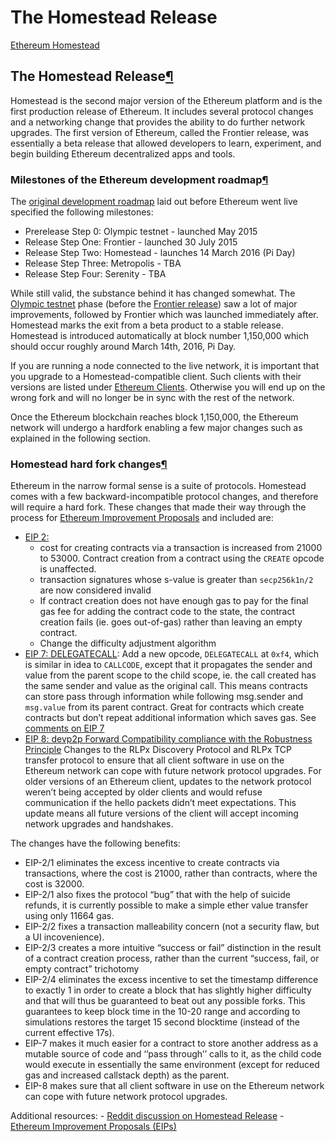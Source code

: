 # The Homestead Release

 [Ethereum Homestead](https://ethdocs.org/en/latest/index.html)

## The Homestead Release[¶]()

Homestead is the second major version of the Ethereum platform and is the first production release of Ethereum. It includes several protocol changes and a networking change that provides the ability to do further network upgrades. The first version of Ethereum, called the Frontier release, was essentially a beta release that allowed developers to learn, experiment, and begin building Ethereum decentralized apps and tools.

### Milestones of the Ethereum development roadmap[¶]()

The [original development roadmap](https://blog.ethereum.org/2015/03/03/ethereum-launch-process/) laid out before Ethereum went live specified the following milestones:

* Prerelease Step 0: Olympic testnet - launched May 2015
* Release Step One: Frontier - launched 30 July 2015
* Release Step Two: Homestead - launches 14 March 2016 \(Pi Day\)
* Release Step Three: Metropolis - TBA
* Release Step Four: Serenity - TBA

While still valid, the substance behind it has changed somewhat. The [Olympic testnet](https://ethdocs.org/en/latest/introduction/olympic-testnet) phase \(before the [Frontier release](https://ethdocs.org/en/latest/introduction/history-of-ethereum.html#the-ethereum-frontier-launch)\) saw a lot of major improvements, followed by Frontier which was launched immediately after. Homestead marks the exit from a beta product to a stable release. Homestead is introduced automatically at block number 1,150,000 which should occur roughly around March 14th, 2016, Pi Day.

If you are running a node connected to the live network, it is important that you upgrade to a Homestead-compatible client. Such clients with their versions are listed under [Ethereum Clients](https://ethdocs.org/en/latest/ethereum-clients/index.html#ethereum-clients). Otherwise you will end up on the wrong fork and will no longer be in sync with the rest of the network.

Once the Ethereum blockchain reaches block 1,150,000, the Ethereum network will undergo a hardfork enabling a few major changes such as explained in the following section.

### Homestead hard fork changes[¶]()

Ethereum in the narrow formal sense is a suite of protocols. Homestead comes with a few backward-incompatible protocol changes, and therefore will require a hard fork. These changes that made their way through the process for [Ethereum Improvement Proposals](https://ethdocs.org/en/latest/introduction/community.html#ethereum-improvement-proposals) and included are:

* [EIP 2:](https://github.com/ethereum/EIPs/blob/master/EIPS/eip-2.mediawiki)
  * cost for creating contracts via a transaction is increased from 21000 to 53000. Contract creation from a contract using the `CREATE` opcode is unaffected.
  * transaction signatures whose s-value is greater than `secp256k1n/2` are now considered invalid
  * If contract creation does not have enough gas to pay for the final gas fee for adding the contract code to the state, the contract creation fails \(ie. goes out-of-gas\) rather than leaving an empty contract.
  * Change the difficulty adjustment algorithm
* [EIP 7: DELEGATECALL](https://github.com/ethereum/EIPs/blob/master/EIPS/eip-7.md): Add a new opcode, `DELEGATECALL` at `0xf4`, which is similar in idea to `CALLCODE`, except that it propagates the sender and value from the parent scope to the child scope, ie. the call created has the same sender and value as the original call. This means contracts can store pass through information while following msg.sender and `msg.value` from its parent contract. Great for contracts which create contracts but don’t repeat additional information which saves gas. See [comments on EIP 7](https://github.com/ethereum/EIPs/issues/23)
* [EIP 8: devp2p Forward Compatibility compliance with the Robustness Principle](https://github.com/ethereum/EIPs/blob/master/EIPS/eip-8.md) Changes to the RLPx Discovery Protocol and RLPx TCP transfer protocol to ensure that all client software in use on the Ethereum network can cope with future network protocol upgrades. For older versions of an Ethereum client, updates to the network protocol weren’t being accepted by older clients and would refuse communication if the hello packets didn’t meet expectations. This update means all future versions of the client will accept incoming network upgrades and handshakes.

The changes have the following benefits:

* EIP-2/1 eliminates the excess incentive to create contracts via transactions, where the cost is 21000, rather than contracts, where the cost is 32000.
* EIP-2/1 also fixes the protocol “bug” that with the help of suicide refunds, it is currently possible to make a simple ether value transfer using only 11664 gas.
* EIP-2/2 fixes a transaction malleability concern \(not a security flaw, but a UI incovenience\).
* EIP-2/3 creates a more intuitive “success or fail” distinction in the result of a contract creation process, rather than the current “success, fail, or empty contract” trichotomy
* EIP-2/4 eliminates the excess incentive to set the timestamp difference to exactly 1 in order to create a block that has slightly higher difficulty and that will thus be guaranteed to beat out any possible forks. This guarantees to keep block time in the 10-20 range and according to simulations restores the target 15 second blocktime \(instead of the current effective 17s\).
* EIP-7 makes it much easier for a contract to store another address as a mutable source of code and ‘’pass through’’ calls to it, as the child code would execute in essentially the same environment \(except for reduced gas and increased callstack depth\) as the parent.
* EIP-8 makes sure that all client software in use on the Ethereum network can cope with future network protocol upgrades.

Additional resources: - [Reddit discussion on Homestead Release](https://www.reddit.com/r/ethereum/comments/48arax/homestead_release_faq/) - [Ethereum Improvement Proposals \(EIPs\)](https://ethdocs.org/en/latest/introduction/community.html#ethereum-improvement-proposals)

